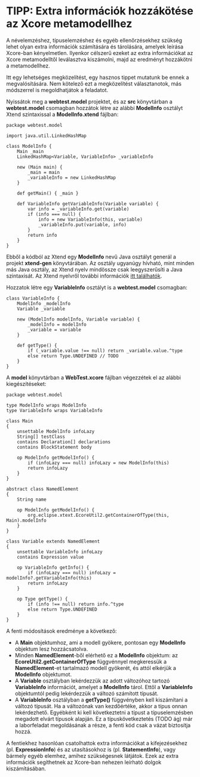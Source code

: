 # TIPP: Extra információk hozzákötése az Xcore metamodellhez

A névelemzéshez, típuselemzéshez és egyéb ellenőrzésekhez szükség lehet olyan extra információk számítására és tárolására, amelyek leírása Xcore-ban kényelmetlen. Ilyenkor célszerű ezeket az extra információkat az Xcore metamodelltől leválasztva kiszámolni, majd az eredményt hozzákötni a metamodellhez.

Itt egy lehetséges megközelítést, egy hasznos tippet mutatunk be ennek a megvalósítására. Nem kötelező ezt a megközelítést választanotok, más módszerrel is megoldhatjátok a feladatot.

Nyissátok meg a **webtest.model** projektet, és az **src** könyvtárban a **webtest.model** csomagban hozzátok létre az alábbi **ModelInfo** osztályt Xtend szintaxissal a **ModelInfo.xtend** fájlban:

```
package webtest.model

import java.util.LinkedHashMap

class ModelInfo {
    Main _main
    LinkedHashMap<Variable, VariableInfo> _variableInfo
    
    new (Main main) {
        _main = main
        _variableInfo = new LinkedHashMap
    }
    
    def getMain() { _main }
    
    def VariableInfo getVariableInfo(Variable variable) {
        var info = _variableInfo.get(variable)
        if (info === null) {
            info = new VariableInfo(this, variable)
            _variableInfo.put(variable, info)
        }
        return info
    }
}
```

Ebből a kódból az Xtend egy **ModelInfo** nevű Java osztályt generál a projekt **xtend-gen** könyvtárában. Az osztály ugyanúgy hívható, mint minden más Java osztály, az Xtend nyelv mindössze csak leegyszerűsíti a Java szintaxisát. Az Xtend nyelvről további információk [itt találhatók](https://eclipse.dev/Xtext/xtend/documentation/index.html).

Hozzatok létre egy **VariableInfo** osztályt is a **webtest.model** csomagban:

```
class VariableInfo {
    ModelInfo _modelInfo
    Variable _variable
    
    new (ModelInfo modelInfo, Variable variable) {
        _modelInfo = modelInfo
        _variable = variable
    }
    
    def getType() {
        if (_variable.value !== null) return _variable.value.^type
        else return Type.UNDEFINED // TODO
    }
}
```

A **model** könyvtárban a **WebTest.xcore** fájlban végezzétek el az alábbi kiegészítéseket:

```
package webtest.model

type ModelInfo wraps ModelInfo
type VariableInfo wraps VariableInfo

class Main
{
    unsettable ModelInfo infoLazy
    String[] testClass
    contains Declaration[] declarations
    contains BlockStatement body
    
    op ModelInfo getModelInfo() {
        if (infoLazy === null) infoLazy = new ModelInfo(this)
        return infoLazy
    }
}

abstract class NamedElement
{
    String name
    
    op ModelInfo getModelInfo() {
        org.eclipse.xtext.EcoreUtil2.getContainerOfType(this, Main).modelInfo
    }
}

class Variable extends NamedElement
{
    unsettable VariableInfo infoLazy
    contains Expression value

    op VariableInfo getInfo() {
        if (infoLazy === null) infoLazy = modelInfo?.getVariableInfo(this)
        return infoLazy
    }
    
    op Type getType() {
        if (info !== null) return info.^type
        else return Type.UNDEFINED 
    }
}
```

A fenti módosítások eredménye a következő:

* A **Main** objektumhoz, ami a modell gyökere, pontosan egy **ModelInfo** objektum lesz hozzácsatolva.
* Minden **NamedElement**-ből elérhető ez a **ModelInfo** objektum: az **EcoreUtil2.getContainerOfType** függvénnyel megkeressük a **NamedElement**-et tartalmazó modell gyökerét, és attól elkérjük a **ModelInfo** objektumot.
* A **Variable** osztályban lekérdezzük az adott változóhoz tartozó **VariableInfo** információt, amelyet a **ModelInfo** tárol. Ettől a **VariableInfo** objektumtól pedig lekérdezzük a változó számított típusát.
* A **VariableInfo** osztályban a **getType()** függvényben kell kiszámítani a változó típusát. Ha a változónak van kezdőértéke, akkor a típus onnan lekérdezhető. Egyébként ki kell következtetni a típust a típuselemzésben megadott elvárt típusok alapján. Ez a típuskövetkeztetés (TODO ág) már a laborfeladat megoldásának a része, a fenti kód csak a vázat biztosítja hozzá.

A fentiekhez hasonlóan csatolhattok extra információkat a kifejezésekhez (pl. **ExpressionInfo**) és az utasításokhoz is (pl. **StatementInfo**), vagy bármely egyéb elemhez, amihez szükségesnek látjátok. Ezek az extra információk segíthetnek az Xcore-ban nehezen leírható dolgok kiszámításában.
